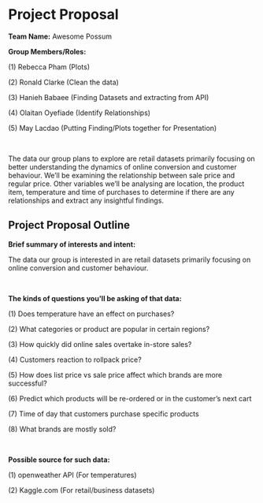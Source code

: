 # Project Proposal

**Team Name:** Awesome Possum

**Group Members/Roles:**

(1) Rebecca Pham (Plots)

(2) Ronald Clarke (Clean the data)

(3) Hanieh Babaee (Finding Datasets and extracting from API) 

(4) Olaitan Oyefiade (Identify Relationships)

(5) May Lacdao (Putting Finding/Plots together for Presentation)

<br />
    
The data our group plans to explore are retail datasets primarily focusing on better understanding the dynamics of online conversion and customer behaviour. 
We’ll be examining the relationship between sale price and regular price. Other variables we’ll be analysing are location, the product item, temperature and time of 
purchases to determine if there are any relationships and extract any insightful findings.

## Project Proposal Outline

**Brief summary of interests and intent:**

The data our group is interested in are retail datasets primarily focusing on online conversion and customer behaviour.

<br />

**The kinds of questions you'll be asking of that data:**

(1) Does temperature have an effect on purchases?

(2) What categories or product are popular in certain regions?

(3) How quickly did online sales overtake in-store sales?

(4) Customers reaction to rollpack price?

(5) How does list price vs sale price affect which brands are more successful?

(6) Predict which products will be re-ordered or in the customer’s next cart

(7) Time of day that customers purchase specific products 

(8) What brands are mostly sold?

<br />

**Possible source for such data:**

(1) openweather API (For temperatures) 

(2) Kaggle.com (For retail/business datasets)
